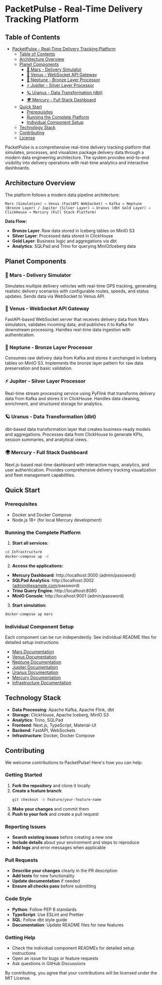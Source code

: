 # PacketPulse - Real-Time Delivery Tracking Platform

## Table of Contents
- [PacketPulse - Real-Time Delivery Tracking Platform](#packetpulse---real-time-delivery-tracking-platform)
  - [Table of Contents](#table-of-contents)
  - [Architecture Overview](#architecture-overview)
  - [Planet Components](#planet-components)
    - [🚀 Mars - Delivery Simulator](#-mars---delivery-simulator)
    - [🌟 Venus - WebSocket API Gateway](#-venus---websocket-api-gateway)
    - [🌊 Neptune - Bronze Layer Processor](#-neptune---bronze-layer-processor)
    - [⚡ Jupiter - Silver Layer Processor](#-jupiter---silver-layer-processor)
    - [🪐 Uranus - Data Transformation (dbt)](#-uranus---data-transformation-dbt)
    - [🌍 Mercury - Full Stack Dashboard](#-mercury---full-stack-dashboard)
  - [Quick Start](#quick-start)
    - [Prerequisites](#prerequisites)
    - [Running the Complete Platform](#running-the-complete-platform)
    - [Individual Component Setup](#individual-component-setup)
  - [Technology Stack](#technology-stack)
  - [Contributing](#contributing)
  - [License](#license)


PacketPulse is a comprehensive real-time delivery tracking platform that simulates, processes, and visualizes package delivery data through a modern data engineering architecture. The system provides end-to-end visibility into delivery operations with real-time analytics and interactive dashboards.

## Architecture Overview

The platform follows a modern data pipeline architecture:

```
Mars (Simulation) → Venus (FastAPI WebSocket) → Kafka ↔ Neptune (Bronze Layer) / Jupiter (Silver Layer) → Uranus (dbt Gold Layer) → ClickHouse → Mercury (Full Stack Platform)
```

**Data Flow:**
- **Bronze Layer**: Raw data stored in Iceberg tables on MinIO S3
- **Silver Layer**: Processed data stored in ClickHouse
- **Gold Layer**: Business logic and aggregations via dbt
- **Analytics**: SQLPad and Trino for querying MinIO/Iceberg data

## Planet Components

### 🚀 Mars - Delivery Simulator
Simulates multiple delivery vehicles with real-time GPS tracking, generating realistic delivery scenarios with configurable routes, speeds, and status updates. Sends data via WebSocket to Venus API.

### 🌟 Venus - WebSocket API Gateway
FastAPI-based WebSocket server that receives delivery data from Mars simulators, validates incoming data, and publishes it to Kafka for downstream processing. Handles real-time data ingestion with authentication.

### 🌊 Neptune - Bronze Layer Processor
Consumes raw delivery data from Kafka and stores it unchanged in Iceberg tables on MinIO S3. Implements the bronze layer pattern for raw data preservation and basic validation.

### ⚡ Jupiter - Silver Layer Processor
Real-time stream processing service using PyFlink that transforms delivery data from Kafka and stores it in ClickHouse. Handles data cleaning, enrichment, and structured storage for analytics.

### 🪐 Uranus - Data Transformation (dbt)
dbt-based data transformation layer that creates business-ready models and aggregations. Processes data from ClickHouse to generate KPIs, session summaries, and analytical views.

### 🌍 Mercury - Full Stack Dashboard
Next.js-based real-time dashboard with interactive maps, analytics, and user authentication. Provides comprehensive delivery tracking visualization and fleet management capabilities.

## Quick Start

### Prerequisites
- Docker and Docker Compose
- Node.js 18+ (for local Mercury development)

### Running the Complete Platform

1. **Start all services:**
```bash
cd Infrastructure
docker-compose up -d
```

2. **Access the applications:**
- **Mercury Dashboard**: http://localhost:3000 (admin/password)
- **SQLPad Analytics**: http://localhost:3002 (admin@example.com/password)
- **Trino Query Engine**: http://localhost:8080
- **MinIO Console**: http://localhost:9001 (admin/password)

3. **Start simulation:**
```bash
docker-compose up mars
```

### Individual Component Setup

Each component can be run independently. See individual README files for detailed setup instructions:

- [Mars Documentation](Mars/README.md)
- [Venus Documentation](Venus/README.md)
- [Neptune Documentation](Neptune/README.md)
- [Jupiter Documentation](Jupiter/README.md)
- [Uranus Documentation](Uranus/README.md)
- [Mercury Documentation](Mercury/README.md)
- [Infrastructure Documentation](Infrastructure/README.md)

## Technology Stack

- **Data Processing**: Apache Kafka, Apache Flink, dbt
- **Storage**: ClickHouse, Apache Iceberg, MinIO S3
- **Analytics**: Trino, SQLPad
- **Frontend**: Next.js, TypeScript, Material-UI
- **Backend**: FastAPI, WebSockets
- **Infrastructure**: Docker, Docker Compose

## Contributing

We welcome contributions to PacketPulse! Here's how you can help:

### Getting Started

1. **Fork the repository** and clone it locally
2. **Create a feature branch**:
   ```bash
   git checkout -b feature/your-feature-name
   ```
3. **Make your changes** and commit them
4. **Push to your fork** and create a pull request

### Reporting Issues

- **Search existing issues** before creating a new one
- **Include details** about your environment and steps to reproduce
- **Add logs** and error messages when applicable

### Pull Requests

- **Describe your changes** clearly in the PR description
- **Add tests** for new functionality
- **Update documentation** if needed
- **Ensure all checks pass** before submitting

### Code Style

- **Python**: Follow PEP 8 standards
- **TypeScript**: Use ESLint and Prettier
- **SQL**: Follow dbt style guide
- **Documentation**: Update README files for new features

### Getting Help

- Check the individual component READMEs for detailed setup instructions
- Open an issue for bugs or feature requests
- Ask questions in GitHub Discussions

By contributing, you agree that your contributions will be licensed under the MIT License. 